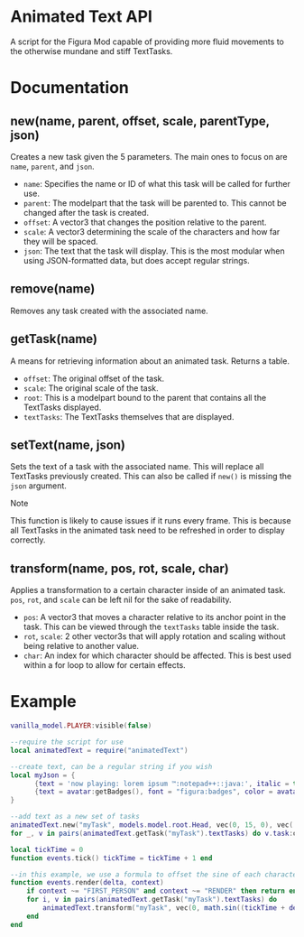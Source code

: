 # Animated Text API
A script for the Figura Mod capable of providing more fluid movements to the otherwise mundane and stiff TextTasks.

# Documentation

## new(name, parent, offset, scale, parentType, json)
Creates a new task given the 5 parameters. The main ones to focus on are `name`, `parent`, and `json`.
- `name`: Specifies the name or ID of what this task will be called for further use.
- `parent`: The modelpart that the task will be parented to. This cannot be changed after the task is created.
- `offset`: A vector3 that changes the position relative to the parent.
- `scale`: A vector3 determining the scale of the characters and how far they will be spaced.
- `json`: The text that the task will display. This is the most modular when using JSON-formatted data, but does accept regular strings.

## remove(name)
Removes any task created with the associated name.

## getTask(name)
A means for retrieving information about an animated task. Returns a table.
- `offset`: The original offset of the task.
- `scale`: The original scale of the task.
- `root`: This is a modelpart bound to the parent that contains all the TextTasks displayed.
- `textTasks`: The TextTasks themselves that are displayed.

## setText(name, json)
Sets the text of a task with the associated name. This will replace all TextTasks previously created. This can also be called if `new()` is missing the `json` argument.

> [!NOTE]
> This function is likely to cause issues if it runs every frame. This is because all TextTasks in the animated task need to be refreshed in order to display correctly.

## transform(name, pos, rot, scale, char)
Applies a transformation to a certain character inside of an animated task. `pos`, `rot`, and `scale` can be left nil for the sake of readability.
- `pos`: A vector3 that moves a character relative to its anchor point in the task. This can be viewed through the `textTasks` table inside the task.
- `rot`, `scale`: 2 other vector3s that will apply rotation and scaling without being relative to another value.
- `char`: An index for which character should be affected. This is best used within a for loop to allow for certain effects.

# Example
```lua
vanilla_model.PLAYER:visible(false)

--require the script for use
local animatedText = require("animatedText") 

--create text, can be a regular string if you wish
local myJson = { 
      {text = 'now playing: lorem ipsum ™:notepad++::java:', italic = true},
      {text = avatar:getBadges(), font = "figura:badges", color = avatar:getColor()}
}

--add text as a new set of tasks
animatedText.new("myTask", models.model.root.Head, vec(0, 15, 0), vec(.5, .5, 1), "BILLBOARD", myJson) 
for _, v in pairs(animatedText.getTask("myTask").textTasks) do v.task:outline(true) end

local tickTime = 0 
function events.tick() tickTime = tickTime + 1 end

--in this example, we use a formula to offset the sine of each character based on its index (i) and amplify its motion by .5
function events.render(delta, context)
	if context ~= "FIRST_PERSON" and context ~= "RENDER" then return end
	for i, v in pairs(animatedText.getTask("myTask").textTasks) do
		animatedText.transform("myTask", vec(0, math.sin((tickTime + delta) / 8 + i) * .5, 0), nil, nil, v)
	end
end
```
